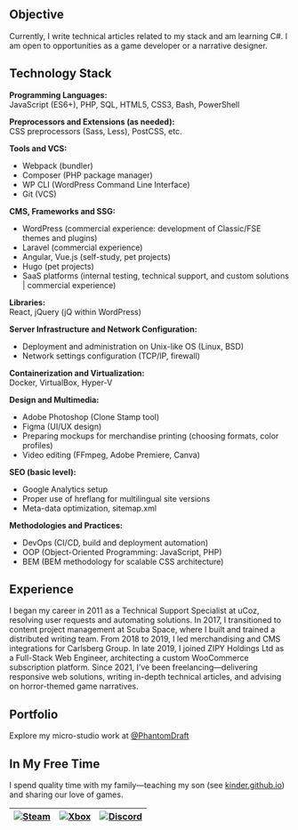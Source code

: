 ## Objective

Currently, I write technical articles related to my stack and am learning C#. I am open to opportunities as a game developer or a narrative designer.

## Technology Stack

**Programming Languages:**   
JavaScript (ES6+), PHP, SQL, HTML5, CSS3, Bash, PowerShell

**Preprocessors and Extensions (as needed):**   
CSS preprocessors (Sass, Less), PostCSS, etc.

**Tools and VCS:**
- Webpack (bundler)
- Composer (PHP package manager)
- WP CLI (WordPress Command Line Interface)
- Git (VCS)

**CMS, Frameworks and SSG:**
- WordPress (commercial experience: development of Classic/FSE themes and plugins)
- Laravel (commercial experience)
- Angular, Vue.js (self-study, pet projects)
- Hugo (pet projects)
- SaaS platforms (internal testing, technical support, and custom solutions | commercial experience)

**Libraries:**   
React, jQuery (jQ within WordPress)

**Server Infrastructure and Network Configuration:**
- Deployment and administration on Unix-like OS (Linux, BSD)
- Network settings configuration (TCP/IP, firewall)

**Containerization and Virtualization:**   
Docker, VirtualBox, Hyper-V

**Design and Multimedia:**
- Adobe Photoshop (Clone Stamp tool)
- Figma (UI/UX design)
- Preparing mockups for merchandise printing (choosing formats, color profiles)
- Video editing (FFmpeg, Adobe Premiere, Canva)

**SEO (basic level):**
- Google Analytics setup
- Proper use of hreflang for multilingual site versions
- Meta-data optimization, sitemap.xml

**Methodologies and Practices:**
- DevOps (CI/CD, build and deployment automation)
- OOP (Object-Oriented Programming: JavaScript, PHP)
- BEM (BEM methodology for scalable CSS architecture)

## Experience

I began my career in 2011 as a Technical Support Specialist at uCoz, resolving user requests and automating solutions. In 2017, I transitioned to content project management at Scuba Space, where I built and trained a distributed writing team. From 2018 to 2019, I led merchandising and CMS integrations for Carlsberg Group. In late 2019, I joined ZIPY Holdings Ltd as a Full-Stack Web Engineer, architecting a custom WooCommerce subscription platform. Since 2021, I’ve been freelancing—delivering responsive web solutions, writing in-depth technical articles, and advising on horror-themed game narratives.

## Portfolio

Explore my micro-studio work at [@PhantomDraft](https://github.com/PhantomDraft)

## In My Free Time

I spend quality time with my family—teaching my son (see [kinder.github.io](https://github.com/PhantomDraft/kinder.github.io)) and sharing our love of games.

| [![Steam](https://img.shields.io/badge/Steam-%231B2838?style=flat&logo=steam&logoColor=white)](https://steamcommunity.com/id/messrs-canon-and-tykhon/) | [![Xbox](https://img.shields.io/badge/Xbox-%231072CE?style=flat&logo=xbox&logoColor=white)](#) | [![Discord](https://img.shields.io/badge/Discord-%235865F2?style=flat&logo=discord&logoColor=white)](https://discord.com/users/pan_canon) |
|:---:|:---:|:---:|
